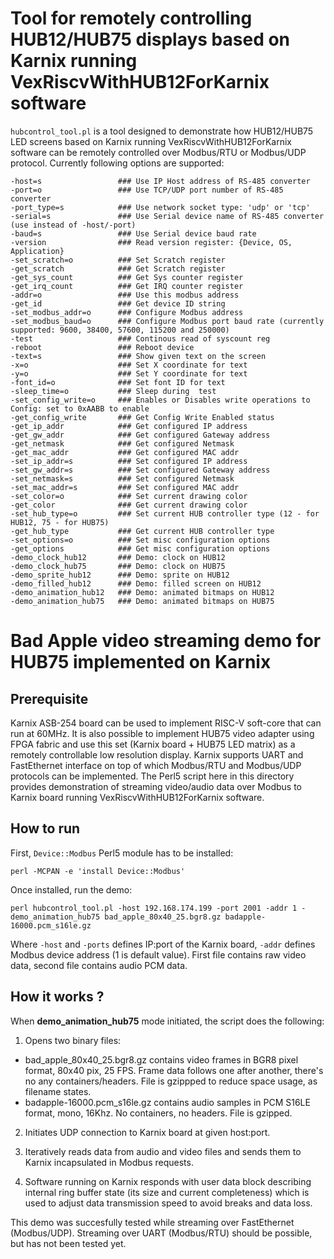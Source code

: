 # Tool for remotely controlling HUB12/HUB75 displays based on Karnix running VexRiscvWithHUB12ForKarnix software

```hubcontrol_tool.pl``` is a tool designed to demonstrate how HUB12/HUB75 LED screens based on Karnix running VexRiscvWithHUB12ForKarnix software can be remotely controlled over Modbus/RTU or Modbus/UDP protocol. Currently following options are supported:

```
-host=s                 ### Use IP Host address of RS-485 converter
-port=o                 ### Use TCP/UDP port number of RS-485 converter
-port_type=s            ### Use network socket type: 'udp' or 'tcp'
-serial=s               ### Use Serial device name of RS-485 converter (use instead of -host/-port)
-baud=s                 ### Use Serial device baud rate
-version                ### Read version register: {Device, OS, Application}
-set_scratch=o          ### Set Scratch register
-get_scratch            ### Get Scratch register
-get_sys_count          ### Get Sys counter register
-get_irq_count          ### Get IRQ counter register
-addr=o                 ### Use this modbus address
-get_id                 ### Get device ID string
-set_modbus_addr=o      ### Configure Modbus address
-set_modbus_baud=o      ### Configure Modbus port baud rate (currently supported: 9600, 38400, 57600, 115200 and 250000)
-test                   ### Continous read of syscount reg
-reboot                 ### Reboot device
-text=s                 ### Show given text on the screen
-x=o                    ### Set X coordinate for text
-y=o                    ### Set Y coordinate for text
-font_id=o              ### Set font ID for text
-sleep_time=o           ### Sleep during  test
-set_config_write=o     ### Enables or Disables write operations to Config: set to 0xAABB to enable
-get_config_write       ### Get Config Write Enabled status
-get_ip_addr            ### Get configured IP address
-get_gw_addr            ### Get configured Gateway address
-get_netmask            ### Get configured Netmask
-get_mac_addr           ### Get configured MAC addr
-set_ip_addr=s          ### Set configured IP address
-set_gw_addr=s          ### Set configured Gateway address
-set_netmask=s          ### Set configured Netmask
-set_mac_addr=s         ### Set configured MAC addr
-set_color=o            ### Set current drawing color
-get_color              ### Get current drawing color
-set_hub_type=o         ### Set current HUB controller type (12 - for HUB12, 75 - for HUB75)
-get_hub_type           ### Get current HUB controller type
-set_options=o          ### Set misc configuration options
-get_options            ### Get misc configuration options
-demo_clock_hub12       ### Demo: clock on HUB12
-demo_clock_hub75       ### Demo: clock on HUB75
-demo_sprite_hub12      ### Demo: sprite on HUB12
-demo_filled_hub12      ### Demo: filled screen on HUB12
-demo_animation_hub12   ### Demo: animated bitmaps on HUB12
-demo_animation_hub75   ### Demo: animated bitmaps on HUB75
```

# Bad Apple video streaming demo for HUB75 implemented on Karnix 

## Prerequisite

Karnix ASB-254 board can be used to implement RISC-V soft-core that can run at 60MHz. It is also possible to implement HUB75 video adapter using FPGA fabric and use this set (Karnix board + HUB75 LED matrix) as a remotely controllable low resolution display. Karnix supports UART and FastEthernet interface on top of which Modbus/RTU and Modbus/UDP protocols can be implemented. The Perl5 script here in this directory provides demonstration of streaming video/audio data over Modbus to Karnix board running VexRiscvWithHUB12ForKarnix software.

## How to run

First, ```Device::Modbus``` Perl5 module has to be installed:

```
perl -MCPAN -e 'install Device::Modbus'
```

Once installed, run the demo:

```
perl hubcontrol_tool.pl -host 192.168.174.199 -port 2001 -addr 1 -demo_animation_hub75 bad_apple_80x40_25.bgr8.gz badapple-16000.pcm_s16le.gz
```

Where ```-host``` and ```-ports``` defines IP:port of the Karnix board, ```-addr``` defines Modbus device address (1 is default value). First file contains raw video data, second file contains audio PCM data.

## How it works ?

When **demo_animation_hub75** mode initiated, the script does the following:

1. Opens two binary files:
- bad_apple_80x40_25.bgr8.gz contains video frames in BGR8 pixel format, 80x40 pix, 25 FPS. Frame data follows one after another, there's no any containers/headers. File is gzippped to reduce space usage, as filename states.
- badapple-16000.pcm_s16le.gz contains audio samples in PCM S16LE format, mono, 16Khz. No containers, no headers. File is gzipped.

2. Initiates UDP connection to Karnix board at given host:port.

3. Iteratively reads data from audio and video files and sends them to Karnix incapsulated in Modbus requests.

4. Software running on Karnix responds with user data block describing internal ring buffer state (its size and current completeness) which is used to adjust data transmission speed to avoid breaks and data loss.

This demo was succesfully tested while streaming over FastEthernet (Modbus/UDP). Streaming over UART (Modbus/RTU) should be possible, but has not been tested yet.

